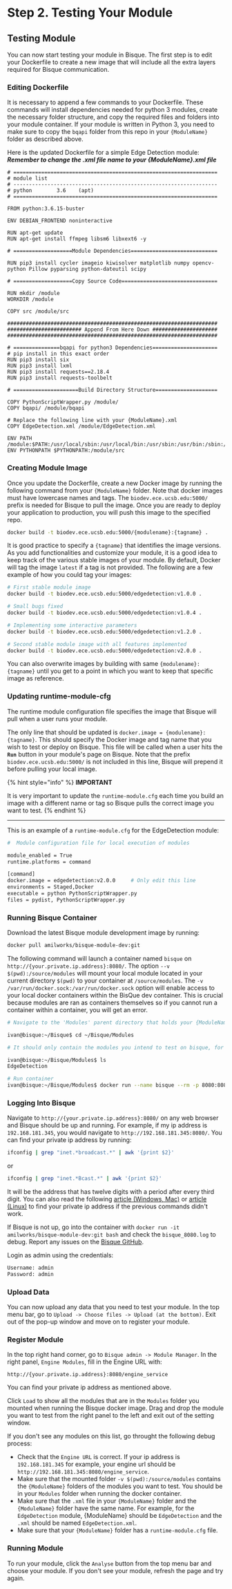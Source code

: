 # Step 2. Testing Your Module

## Testing Module&#x20;

You can now start testing your module in Bisque. The first step is to edit your Dockerfile to create a new image that will include all the extra layers required for Bisque communication.

### **Editing Dockerfile**

It is necessary to append a few commands to your Dockerfile. These commands will install dependencies needed for python 3 modules, create the necessary folder structure, and copy the required files and folders into your module container. If your module is written in Python 3, you need to make sure to copy the `bqapi` folder from this repo in your `{ModuleName}` folder as described above.

Here is the updated Dockerfile for a simple Edge Detection module: _**Remember to change the .xml file name to your {ModuleName}.xml file**_

```
# ==================================================================
# module list
# ------------------------------------------------------------------
# python        3.6    (apt)
# ==================================================================

FROM python:3.6.15-buster

ENV DEBIAN_FRONTEND noninteractive

RUN apt-get update
RUN apt-get install ffmpeg libsm6 libxext6 -y

# ===================Module Dependencies============================

RUN pip3 install cycler imageio kiwisolver matplotlib numpy opencv-python Pillow pyparsing python-dateutil scipy 

# ===================Copy Source Code===============================

RUN mkdir /module
WORKDIR /module

COPY src /module/src

####################################################################
######################## Append From Here Down #####################
####################################################################

# ===============bqapi for python3 Dependencies=====================
# pip install in this exact order
RUN pip3 install six
RUN pip3 install lxml
RUN pip3 install requests==2.18.4
RUN pip3 install requests-toolbelt

# =====================Build Directory Structure====================

COPY PythonScriptWrapper.py /module/
COPY bqapi/ /module/bqapi

# Replace the following line with your {ModuleName}.xml
COPY EdgeDetection.xml /module/EdgeDetection.xml

ENV PATH /module:$PATH:/usr/local/sbin:/usr/local/bin:/usr/sbin:/usr/bin:/sbin:/bin
ENV PYTHONPATH $PYTHONPATH:/module/src
```

### **Creating Module Image**

Once you update the Dockerfile, create a new Docker image by running the following command from your `{ModuleName}` folder. Note that docker images must have lowercase names and tags. The `biodev.ece.ucsb.edu:5000/` prefix is needed for Bisque to pull the image. Once you are ready to deploy your application to production, you will push this image to the specified repo.

```bash
docker build -t biodev.ece.ucsb.edu:5000/{modulename}:{tagname} .
```

It is good practice to specify a `{tagname}` that identifies the image versions. As you add functionalities and customize your module, it is a good idea to keep track of the various stable images of your module. By default, Docker will tag the image `latest` if a tag is not provided. The following are a few example of how you could tag your images:

```bash
# First stable module image
docker build -t biodev.ece.ucsb.edu:5000/edgedetection:v1.0.0 .
```

```bash
# Small bugs fixed
docker build -t biodev.ece.ucsb.edu:5000/edgedetection:v1.0.4 .
```

```bash
# Implementing some interactive parameters
docker build -t biodev.ece.ucsb.edu:5000/edgedetection:v1.2.0 .
```

```bash
# Second stable module image with all features implemented
docker build -t biodev.ece.ucsb.edu:5000/edgedetection:v2.0.0 .
```

You can also overwrite images by building with same `{modulename}:{tagname}` until you get to a point in which you want to keep that specific image as reference.

### **Updating runtime-module-cfg**

The runtime module configuration file specifies the image that Bisque will pull when a user runs your module.

The only line that should be updated is `docker.image = {modulename}:{tagname}`. This should specify the Docker image and tag name that you wish to test or deploy on Bisque. This file will be called when a user hits the **`Run`** button in your module's page on Bisque. Note that the prefix `biodev.ece.ucsb.edu:5000/` is not included in this line, Bisque will prepend it before pulling your local image.

{% hint style="info" %}
**IMPORTANT**

It is very important to update the `runtime-module.cfg` each time you build an image with a different name or tag so Bisque pulls the correct image you want to test.
{% endhint %}

****

This is an example of a `runtime-module.cfg` for the EdgeDetection module:

```bash
#  Module configuration file for local execution of modules

module_enabled = True
runtime.platforms = command

[command]
docker.image = edgedetection:v2.0.0     # Only edit this line
environments = Staged,Docker
executable = python PythonScriptWrapper.py
files = pydist, PythonScriptWrapper.py
```

### **Running Bisque Container**

Download the latest Bisque module development image by running:

```bash
docker pull amilworks/bisque-module-dev:git
```

The following command will launch a container named `bisque` on `http://{your.private.ip.address}:8080/`. The option `--v $(pwd):/source/modules` will mount your local module located in your current directory `$(pwd)` to your container at `/source/modules`. The `-v /var/run/docker.sock:/var/run/docker.sock` option will enable access to your local docker containers within the BisQue dev container. This is crucial because modules are ran as containers themselves so if you cannot run a container within a container, you will get an error.

```bash
# Navigate to the 'Modules' parent directory that holds your {ModuleName} folder.

ivan@bisque:~/Bisque$ cd ~/Bisque/Modules

# It should only contain the modules you intend to test on bisque, for Ex:

ivan@bisque:~/Bisque/Modules$ ls
EdgeDetection

# Run container
ivan@bisque:~/Bisque/Modules$ docker run --name bisque --rm -p 8080:8080 -v $(pwd):/source/modules -v /var/run/docker.sock:/var/run/docker.sock amilworks/bisque-module-dev:git
```

### **Logging Into Bisque**

Navigate to `http://{your.private.ip.address}:8080/` on any web browser and Bisque should be up and running. For example, if my ip address is `192.168.181.345`, you would navigate to `http://192.168.181.345:8080/`. You can find your private ip address by running:

```bash
ifconfig | grep "inet.*broadcast.*" | awk '{print $2}'
```

or

```bash
ifconfig | grep "inet.*Bcast.*" | awk '{print $2}'
```

It will be the address that has twelve digits with a period after every third digit. You can also read the following [article (Windows, Mac)](https://www.techbout.com/find-public-and-private-ip-address-44552/) or [article (Linux)](https://phoenixnap.com/kb/how-to-find-ip-address-linux) to find your private ip address if the previous commands didn't work.

If Bisque is not up, go into the container with `docker run -it amilworks/bisque-module-dev:git bash` and check the `bisque_8080.log` to debug. Report any issues on the [Bisque GitHub](https://github.com/UCSB-VRL/bisqueUCSB).

Login as admin using the credentials:

```bash
Username: admin
Password: admin
```

### **Upload Data**

You can now upload any data that you need to test your module. In the top menu bar, go to `Upload -> Choose files -> Upload (at the bottom)`. Exit out of the pop-up window and move on to register your module.

### **Register Module**

In the top right hand corner, go to `Bisque admin -> Module Manager`. In the right panel, `Engine Modules`, fill in the Engine URL with:

```
http://{your.private.ip.address}:8080/engine_service
```

You can find your private ip address as mentioned above.

Click `Load` to show all the modules that are in the `Modules` folder you mounted when running the Bisque docker image. Drag and drop the module you want to test from the right panel to the left and exit out of the setting window.

If you don't see any modules on this list, go throught the following debug process:

* Check that the `Engine URL` is correct. If your ip address is `192.168.181.345` for example, your engine url should be `http://192.168.181.345:8080/engine_service`.
* Make sure that the mounted folder `-v $(pwd):/source/modules` contains the `{ModuleName}` folders of the modules you want to test. You should be in your `Modules` folder when running the docker container.
* Make sure that the `.xml` file in your `{ModuleName}` folder and the `{ModuleName}` folder have the same name. For example, for the `EdgeDetection` module, {ModuleName} should be `EdgeDetection` and the `.xml` should be named `EdgeDetection.xml`.
* Make sure that your `{ModuleName}` folder has a `runtime-module.cfg` file.

### **Running Module**

To run your module, click the `Analyse` button from the top menu bar and choose your module. If you don't see your module, refresh the page and try again.

